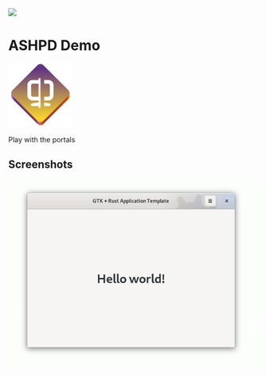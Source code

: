 <a href="https://flathub.org/apps/details/com.belmoussaoui.ashpd.demo">
<img src="https://flathub.org/api/badge?svg&locale=en&light" width="190px" />
</a>

# ASHPD Demo

<img src="data/icons/com.belmoussaoui.ashpd.demo.svg" width="128" height="128" />
<p>Play with the portals</p>

## Screenshots

<div align="center">
<img src="data/resources/screenshots/screenshot1.png" />
</div>

